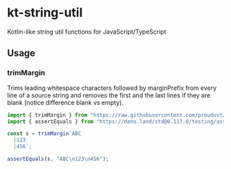 # kt-string-util

Kotlin-like string util functions for JavaScript/TypeScript

## Usage

### trimMargin

Trims leading whitespace characters followed by marginPrefix from every line of
a source string and removes the first and the last lines if they are blank
(notice difference blank vs empty).

```ts
import { trimMargin } from "https://raw.githubusercontent.com/proudust/kt-string-util-for-js/$VERSION/mod.ts";
import { assertEquals } from "https://deno.land/std@0.117.0/testing/asserts.ts";

const s = trimMargin`ABC
  |123
  |456`;

assertEquals(s, "ABC\n123\n456");
```
